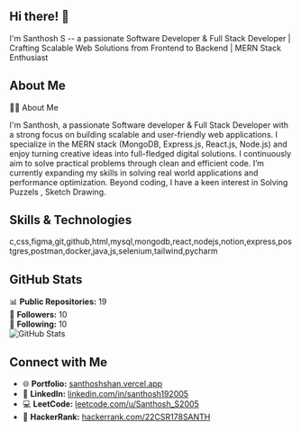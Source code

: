 ## Hi there! 👋

I'm Santhosh S -- a passionate Software Developer & Full Stack Developer | Crafting Scalable Web Solutions from Frontend to Backend | MERN Stack Enthusiast

## About Me

👨‍💻 About Me

I'm Santhosh, a passionate Software developer & Full Stack Developer with a strong focus on building scalable and user-friendly web applications. I specialize in the MERN stack (MongoDB, Express.js, React.js, Node.js) and enjoy turning creative ideas into full-fledged digital solutions. I continuously aim to solve practical problems through clean and efficient code. I’m currently expanding my skills in  solving real world applications and performance optimization. Beyond coding, I have a keen interest in Solving Puzzels , Sketch Drawing. 


## Skills & Technologies

c,css,figma,git,github,html,mysql,mongodb,react,nodejs,notion,express,postgres,postman,docker,java,js,selenium,tailwind,pycharm

## GitHub Stats

📊 **Public Repositories:** 19  
👥 **Followers:** 10  
🔗 **Following:** 10  
![GitHub Stats](https://github-readme-stats.vercel.app/api?username=Santhosh-Shanmugam&show_icons=true&theme=radical)

## Connect with Me



- 🌐 **Portfolio:** [santhoshshan.vercel.app](https://santhoshshan.vercel.app)
- 💼 **LinkedIn:** [linkedin.com/in/santhosh192005](https://www.linkedin.com/in/santhosh192005)
- 💻 **LeetCode:** [leetcode.com/u/Santhosh_S2005](https://leetcode.com/u/Santhosh_S2005/)
- 🧠 **HackerRank:** [hackerrank.com/22CSR178SANTH](https://www.hackerrank.com/22CSR178SANTH)
